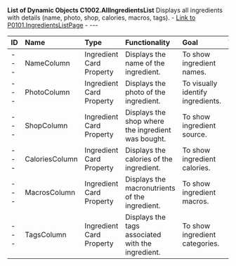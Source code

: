 **List of Dynamic Objects C1002.AllIngredientsList**
Displays all ingredients with details (name, photo, shop, calories, macros, tags). - [Link to P0101.IngredientsListPage](../MasterFile.md#page-p0101ingredientslistpage) - ---

| ID    | Name                     | Type            | Functionality                                       | Goal                                        | Trigger | Link   |
| :---- | :----------------------- | :-------------- | :-------------------------------------------------- | :------------------------------------------ | :------ | :----- |
| ---   | NameColumn               | Ingredient Card Property    | Displays the name of the ingredient.                | To show ingredient names.                   | ---     | ---    |
| ---   | PhotoColumn              | Ingredient Card Property    | Displays the photo of the ingredient.               | To visually identify ingredients.           | ---     | ---    |
| ---   | ShopColumn               | Ingredient Card Property    | Displays the shop where the ingredient was bought.  | To show ingredient source.                  | ---     | ---    |
| ---   | CaloriesColumn           | Ingredient Card Property    | Displays the calories of the ingredient.            | To show ingredient calories.                | ---     | ---    |
| ---   | MacrosColumn             | Ingredient Card Property    | Displays the macronutrients of the ingredient.      | To show ingredient macros.                  | ---     | ---    |
| ---   | TagsColumn               | Ingredient Card Property    | Displays the tags associated with the ingredient.   | To show ingredient categories.              | ---     | ---    |
